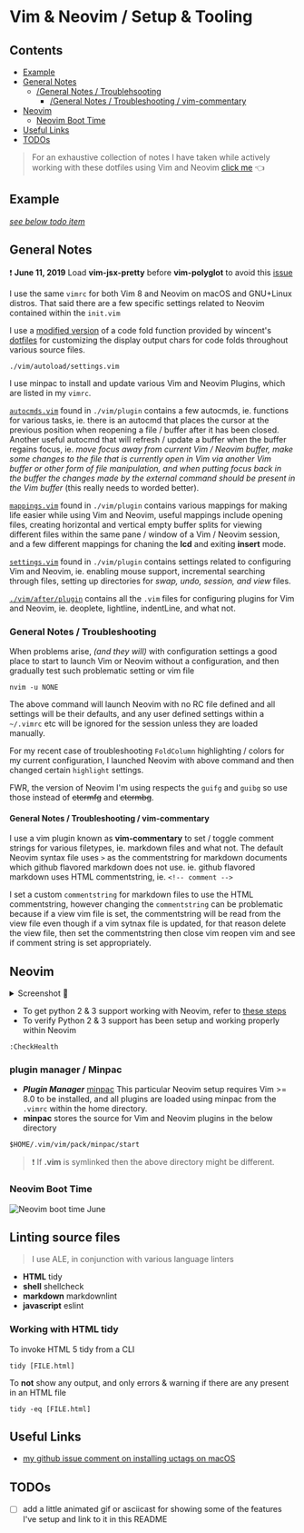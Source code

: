 # Vim & Neovim / Setup & Tooling

## Contents

<a id="contents"></a>

- [Example](#example)
- [General Notes](#general-notes)
  - [/General Notes / Troublehsooting](#troubleshooting)
    - [/General Notes / Troubleshooting / vim-commentary](#tshoot-vim-commentary)
- [Neovim](#neovim)
  - [Neovim Boot Time](#neovim-boot-time)
- [Useful Links](#useful-links)
- [TODOs](#todos)

> For an exhaustive collection of notes I have taken while actively working with these dotfiles using Vim and Neovim [click me](https://github.com/ipatch/dotfiles/wiki/vim-neovim-Notes) 👈


## Example

<a id="example"></a>

[_see below todo item_](#todos)


## General Notes

<a id="general-notes"></a>

❗️ **June 11, 2019** Load **vim-jsx-pretty** before **vim-polyglot** to avoid this [issue](https://github.com/MaxMEllon/vim-jsx-pretty/issues/69)

I use the same `vimrc` for both Vim 8 and Neovim on macOS and GNU+Linux distros.  That said there are a few specific settings related to Neovim contained within the `init.vim`

I use a [modified version](https://github.com/ipatch/dotfiles/blob/master/editors/vim/vim/autoload/settings.vim) of a code fold function provided by wincent's [dotfiles](https://github.com/wincent/wincent) for customizing the display output chars for code folds throughout various source files.

```shell
./vim/autoload/settings.vim
```

I use minpac to install and update various Vim and Neovim Plugins, which are listed in my `vimrc`.

[`autocmds.vim`](https://github.com/ipatch/dotfiles/blob/master/editors/vim/vim/plugin/autocmds.vim) found in `./vim/plugin` contains a few autocmds, ie. functions for various tasks, ie. there is an autocmd that places the cursor at the previous position when reopening a file / buffer after it has been closed.  Another useful autocmd that will refresh / update a buffer when the buffer regains focus, ie. _move focus away from current Vim / Neovim buffer, make some changes to the file that is currently open in Vim via another Vim buffer or other form of file manipulation, and when putting focus back in the buffer the changes made by the external command should be present in the Vim buffer_ (this really needs to worded better).

[`mappings.vim`](https://github.com/ipatch/dotfiles/blob/master/editors/vim/vim/plugin/mappings.vim) found in `./vim/plugin` contains various mappings for making life easier while using Vim and Neovim, useful mappings include opening files, creating horizontal and vertical empty buffer splits for viewing different files within the same pane / window of a Vim / Neovim session, and a few different mappings for chaning the **lcd** and exiting **insert** mode.

[`settings.vim`](https://github.com/ipatch/dotfiles/blob/master/editors/vim/vim/plugin/settings.vim) found in `./vim/plugin` contains settings related to configuring Vim and Neovim, ie. enabling mouse support, incremental searching through files, setting up directories for _swap, undo, session, and view_ files. 

[`./vim/after/plugin`]( https://github.com/ipatch/dotfiles/tree/master/editors/vim/vim/after/plugin) contains all the `.vim` files for configuring plugins for Vim and Neovim, ie. deoplete, lightline, indentLine, and what not.


### General Notes / Troubleshooting

<a id="troubleshooting"></a>

When problems arise, _(and they will)_ with configuration settings a good place to start to launch Vim or Neovim without a configuration, and then gradually test such problematic setting or vim file

```shell
nvim -u NONE
```

The above command will launch Neovim with no RC file defined and all settings will be their defaults, and any user defined settings within a `~/.vimrc` etc will be ignored for the session unless they are loaded manually.

For my recent case of troubleshooting `FoldColumn` highlighting / colors for my current configuration, I launched Neovim with above command and then changed certain `highlight` settings.

FWR, the version of Neovim I'm using respects the `guifg` and `guibg` so use those instead of ~~ctermfg~~ and ~~ctermbg~~.


#### General Notes / Troubleshooting / vim-commentary

<a id="tshoot-vim-commentary"></a>

I use a vim plugin known as **vim-commentary** to set / toggle comment strings for various filetypes, ie. markdown files and what not.  The default Neovim syntax file uses `>` as the commentstring for markdown documents which github flavored markdown does not use. ie. github flavored markdown uses HTML commentstring, ie. `<!-- comment -->`

I set a custom `commentstring` for markdown files to use the HTML commentstring, however changing the `commentstring` can be problematic because if a view vim file is set, the commentstring will be read from the view file even though if a vim sytnax file is updated, for that reason delete the view file, then set the commentstring then close vim reopen vim and see if comment string is set appropriately.

## Neovim

<a id="neovim"></a>

<details>
<summary>Screenshot 📸</summary>
<img src="https://raw.githubusercontent.com/wiki/ipatch/dotfiles/lib/Neovim-2018-april-late.png" alt="nvim-screenshot">
</details>

- To get python 2 & 3 support working with Neovim, refer to [these steps](https://github.com/ipatch/dotfiles/wiki/Neovim-Vim-Notes#python-support-setting-up-python-23)
- To verify Python 2 & 3 support has been setup and working properly within Neovim

```vim
:CheckHealth
```


### plugin manager / Minpac

<a id="plugin-manager"></a>

- ___Plugin Manager___ [minpac](https://github.com/k-takataminpac) This particular Neovim setup requires Vim >= 8.0 to be installed, and all plugins are loaded using minpac from the `.vimrc` within the home directory.
- **minpac** stores the source for Vim and Neovim plugins in the below directory

```shell
$HOME/.vim/vim/pack/minpac/start
```

> ❗️ If **.vim** is symlinked then the above directory might be different.


### Neovim Boot Time

<a id="neovim-boot-time"></a>

![Neovim boot time June](https://i.imgur.com/8UAyTlC.png)


## Linting source files

<a id="linting-source-files"></a>

> I use ALE, in conjunction with various language linters
- **HTML** tidy
- **shell** shellcheck
- **markdown** markdownlint
- **javascript** eslint


### Working with HTML tidy

<a id="working-with-html-tidy"></a>

To invoke HTML 5 tidy from a CLI

```shell
tidy [FILE.html]
```

To **not** show any output, and only errors & warning if there are any present in an HTML file

```shell
tidy -eq [FILE.html]
```


## Useful Links

<a id="useful-links"></a>

- [my github issue comment on installing uctags on macOS](https://github.com/universal-ctags/homebrew-universal-ctags/issues/23#issuecomment-583781848)

## TODOs

<a id="todos"></a>

- [ ] add a little animated gif or asciicast for showing some of the features I've setup and link to it in this README
